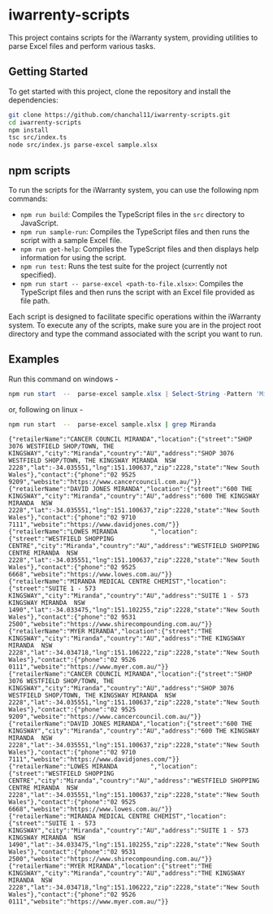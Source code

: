 # iwarrenty-scripts

This project contains scripts for the iWarranty system, providing utilities to parse Excel files and perform various tasks.

## Getting Started

To get started with this project, clone the repository and install the dependencies:

```bash
git clone https://github.com/chanchal11/iwarrenty-scripts.git
cd iwarrenty-scripts
npm install
tsc src/index.ts
node src/index.js parse-excel sample.xlsx
```
## npm scripts
 To run the scripts for the iWarranty system, you can use the following npm commands:

 - `npm run build`: Compiles the TypeScript files in the `src` directory to JavaScript.
 - `npm run sample-run`: Compiles the TypeScript files and then runs the script with a sample Excel file.
 - `npm run get-help`: Compiles the TypeScript files and then displays help information for using the script.
 - `npm run test`: Runs the test suite for the project (currently not specified).
 - `npm run start -- parse-excel <path-to-file.xlsx>`: Compiles the TypeScript files and then runs the script with an Excel file provided as file path. 

 Each script is designed to facilitate specific operations within the iWarranty system. To execute any of the scripts, make sure you are in the project root directory and type the command associated with the script you want to run.

## Examples
Run this command on windows -
```powershell
npm run start  --  parse-excel sample.xlsx | Select-String -Pattern 'Miranda'
```
or, following on linux - 
```bash
npm run start  --  parse-excel sample.xlsx | grep Miranda
```
```
{"retailerName":"CANCER COUNCIL MIRANDA","location":{"street":"SHOP 3076 WESTFIELD SHOP/TOWN, THE 
KINGSWAY","city":"Miranda","country":"AU","address":"SHOP 3076 WESTFIELD SHOP/TOWN, THE KINGSWAY MIRANDA  NSW 
2228","lat":-34.035551,"lng":151.100637,"zip":2228,"state":"New South Wales"},"contact":{"phone":"02 9525 
9209","website":"https://www.cancercouncil.com.au/"}}
{"retailerName":"DAVID JONES MIRANDA","location":{"street":"600 THE 
KINGSWAY","city":"Miranda","country":"AU","address":"600 THE KINGSWAY MIRANDA  NSW 
2228","lat":-34.035551,"lng":151.100637,"zip":2228,"state":"New South Wales"},"contact":{"phone":"02 9710 
7111","website":"https://www.davidjones.com/"}}
{"retailerName":"LOWES MIRANDA         ","location":{"street":"WESTFIELD SHOPPING 
CENTRE","city":"Miranda","country":"AU","address":"WESTFIELD SHOPPING CENTRE MIRANDA  NSW 
2228","lat":-34.035551,"lng":151.100637,"zip":2228,"state":"New South Wales"},"contact":{"phone":"02 9525 
6668","website":"https://www.lowes.com.au/"}}
{"retailerName":"MIRANDA MEDICAL CENTRE CHEMIST","location":{"street":"SUITE 1 - 573 
KINGSWAY","city":"Miranda","country":"AU","address":"SUITE 1 - 573 KINGSWAY MIRANDA  NSW 
1490","lat":-34.033475,"lng":151.102255,"zip":2228,"state":"New South Wales"},"contact":{"phone":"02 9531 
2500","website":"https://www.shirecompounding.com.au/"}}
{"retailerName":"MYER MIRANDA","location":{"street":"THE 
KINGSWAY","city":"Miranda","country":"AU","address":"THE KINGSWAY MIRANDA  NSW 
2228","lat":-34.034718,"lng":151.106222,"zip":2228,"state":"New South Wales"},"contact":{"phone":"02 9526 
0111","website":"https://www.myer.com.au/"}}
{"retailerName":"CANCER COUNCIL MIRANDA","location":{"street":"SHOP 3076 WESTFIELD SHOP/TOWN, THE 
KINGSWAY","city":"Miranda","country":"AU","address":"SHOP 3076 WESTFIELD SHOP/TOWN, THE KINGSWAY MIRANDA  NSW 
2228","lat":-34.035551,"lng":151.100637,"zip":2228,"state":"New South Wales"},"contact":{"phone":"02 9525 
9209","website":"https://www.cancercouncil.com.au/"}}
{"retailerName":"DAVID JONES MIRANDA","location":{"street":"600 THE 
KINGSWAY","city":"Miranda","country":"AU","address":"600 THE KINGSWAY MIRANDA  NSW 
2228","lat":-34.035551,"lng":151.100637,"zip":2228,"state":"New South Wales"},"contact":{"phone":"02 9710 
7111","website":"https://www.davidjones.com/"}}
{"retailerName":"LOWES MIRANDA         ","location":{"street":"WESTFIELD SHOPPING 
CENTRE","city":"Miranda","country":"AU","address":"WESTFIELD SHOPPING CENTRE MIRANDA  NSW 
2228","lat":-34.035551,"lng":151.100637,"zip":2228,"state":"New South Wales"},"contact":{"phone":"02 9525 
6668","website":"https://www.lowes.com.au/"}}
{"retailerName":"MIRANDA MEDICAL CENTRE CHEMIST","location":{"street":"SUITE 1 - 573 
KINGSWAY","city":"Miranda","country":"AU","address":"SUITE 1 - 573 KINGSWAY MIRANDA  NSW 
1490","lat":-34.033475,"lng":151.102255,"zip":2228,"state":"New South Wales"},"contact":{"phone":"02 9531 
2500","website":"https://www.shirecompounding.com.au/"}}
{"retailerName":"MYER MIRANDA","location":{"street":"THE 
KINGSWAY","city":"Miranda","country":"AU","address":"THE KINGSWAY MIRANDA  NSW 
2228","lat":-34.034718,"lng":151.106222,"zip":2228,"state":"New South Wales"},"contact":{"phone":"02 9526 
0111","website":"https://www.myer.com.au/"}}
```